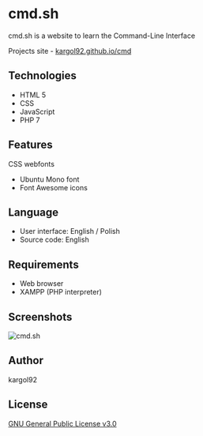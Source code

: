 cmd.sh
======
cmd.sh is a website to learn the Command-Line Interface

Projects site - [kargol92.github.io/cmd](https://kargol92.github.io/cmd)

Technologies
------------
* HTML 5
* CSS
* JavaScript
* PHP 7


Features
--------
CSS webfonts
* Ubuntu Mono font
* Font Awesome icons

Language
--------
* User interface: English / Polish
* Source code: English

Requirements
------------
* Web browser
* XAMPP (PHP interpreter)

Screenshots
-----------
![cmd.sh](http://karol-kiersnowski.prv.pl/projects/cmd.png)

Author
------
kargol92

License
-------
[GNU General Public License v3.0](https://github.com/kargol92/cmd.sh/blob/master/LICENSE)

